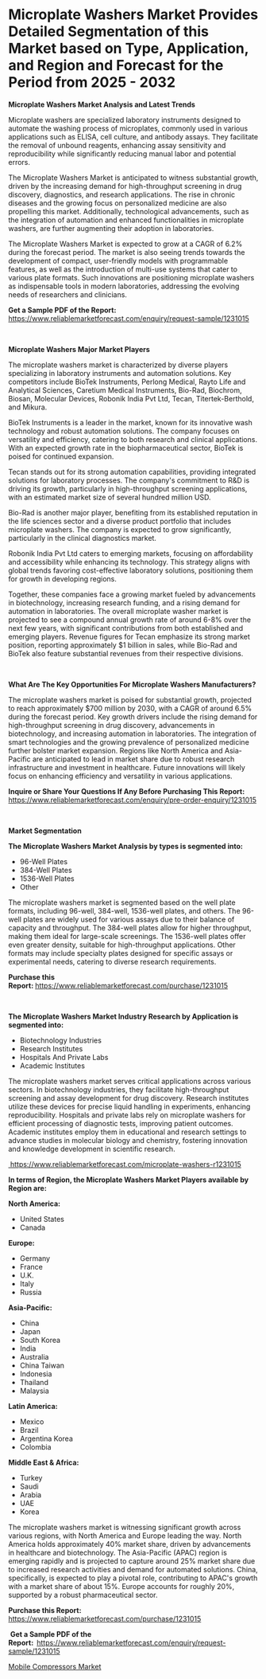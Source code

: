 <p><h1>Microplate Washers Market Provides Detailed Segmentation of this Market based on Type, Application, and Region and Forecast for the Period from 2025 - 2032</h1></p><p><strong>Microplate Washers Market Analysis and Latest Trends</strong></p>
<p><p>Microplate washers are specialized laboratory instruments designed to automate the washing process of microplates, commonly used in various applications such as ELISA, cell culture, and antibody assays. They facilitate the removal of unbound reagents, enhancing assay sensitivity and reproducibility while significantly reducing manual labor and potential errors.</p><p>The Microplate Washers Market is anticipated to witness substantial growth, driven by the increasing demand for high-throughput screening in drug discovery, diagnostics, and research applications. The rise in chronic diseases and the growing focus on personalized medicine are also propelling this market. Additionally, technological advancements, such as the integration of automation and enhanced functionalities in microplate washers, are further augmenting their adoption in laboratories.</p><p>The Microplate Washers Market is expected to grow at a CAGR of 6.2% during the forecast period. The market is also seeing trends towards the development of compact, user-friendly models with programmable features, as well as the introduction of multi-use systems that cater to various plate formats. Such innovations are positioning microplate washers as indispensable tools in modern laboratories, addressing the evolving needs of researchers and clinicians.</p></p>
<p><strong>Get a Sample PDF of the Report:&nbsp;</strong> <a href="https://www.reliablemarketforecast.com/enquiry/request-sample/1231015?utm_campaign=1130&utm_medium=2&utm_source=Github&utm_content=ia&utm_term=22022025&utm_id=microplate-washers">https://www.reliablemarketforecast.com/enquiry/request-sample/1231015</a></p>
<p>&nbsp;</p>
<p><strong>Microplate Washers Major Market Players</strong></p>
<p><p>The microplate washers market is characterized by diverse players specializing in laboratory instruments and automation solutions. Key competitors include BioTek Instruments, Perlong Medical, Rayto Life and Analytical Sciences, Caretium Medical Instruments, Bio-Rad, Biochrom, Biosan, Molecular Devices, Robonik India Pvt Ltd, Tecan, Titertek-Berthold, and Mikura.</p><p>BioTek Instruments is a leader in the market, known for its innovative wash technology and robust automation solutions. The company focuses on versatility and efficiency, catering to both research and clinical applications. With an expected growth rate in the biopharmaceutical sector, BioTek is poised for continued expansion.</p><p>Tecan stands out for its strong automation capabilities, providing integrated solutions for laboratory processes. The company's commitment to R&D is driving its growth, particularly in high-throughput screening applications, with an estimated market size of several hundred million USD.</p><p>Bio-Rad is another major player, benefiting from its established reputation in the life sciences sector and a diverse product portfolio that includes microplate washers. The company is expected to grow significantly, particularly in the clinical diagnostics market.</p><p>Robonik India Pvt Ltd caters to emerging markets, focusing on affordability and accessibility while enhancing its technology. This strategy aligns with global trends favoring cost-effective laboratory solutions, positioning them for growth in developing regions.</p><p>Together, these companies face a growing market fueled by advancements in biotechnology, increasing research funding, and a rising demand for automation in laboratories. The overall microplate washer market is projected to see a compound annual growth rate of around 6-8% over the next few years, with significant contributions from both established and emerging players. Revenue figures for Tecan emphasize its strong market position, reporting approximately $1 billion in sales, while Bio-Rad and BioTek also feature substantial revenues from their respective divisions.</p></p>
<p>&nbsp;</p>
<p><strong>What Are The Key Opportunities For Microplate Washers Manufacturers?</strong></p>
<p><p>The microplate washers market is poised for substantial growth, projected to reach approximately $700 million by 2030, with a CAGR of around 6.5% during the forecast period. Key growth drivers include the rising demand for high-throughput screening in drug discovery, advancements in biotechnology, and increasing automation in laboratories. The integration of smart technologies and the growing prevalence of personalized medicine further bolster market expansion. Regions like North America and Asia-Pacific are anticipated to lead in market share due to robust research infrastructure and investment in healthcare. Future innovations will likely focus on enhancing efficiency and versatility in various applications.</p></p>
<p><strong>Inquire or Share Your Questions If Any Before Purchasing This Report:</strong> <a href="https://www.reliablemarketforecast.com/enquiry/pre-order-enquiry/1231015?utm_campaign=1130&utm_medium=2&utm_source=Github&utm_content=ia&utm_term=22022025&utm_id=microplate-washers">https://www.reliablemarketforecast.com/enquiry/pre-order-enquiry/1231015</a></p>
<p>&nbsp;</p>
<p><strong>Market Segmentation</strong></p>
<p><strong>The Microplate Washers Market Analysis by types is segmented into:</strong></p>
<p><ul><li>96-Well Plates</li><li>384-Well Plates</li><li>1536-Well Plates</li><li>Other</li></ul></p>
<p><p>The microplate washers market is segmented based on the well plate formats, including 96-well, 384-well, 1536-well plates, and others. The 96-well plates are widely used for various assays due to their balance of capacity and throughput. The 384-well plates allow for higher throughput, making them ideal for large-scale screenings. The 1536-well plates offer even greater density, suitable for high-throughput applications. Other formats may include specialty plates designed for specific assays or experimental needs, catering to diverse research requirements.</p></p>
<p><strong>Purchase this Report:&nbsp;</strong><a href="https://www.reliablemarketforecast.com/purchase/1231015?utm_campaign=1130&utm_medium=2&utm_source=Github&utm_content=ia&utm_term=22022025&utm_id=microplate-washers">https://www.reliablemarketforecast.com/purchase/1231015</a></p>
<p>&nbsp;</p>
<p><strong>The Microplate Washers Market Industry Research by Application is segmented into:</strong></p>
<p><ul><li>Biotechnology Industries</li><li>Research Institutes</li><li>Hospitals And Private Labs</li><li>Academic Institutes</li></ul></p>
<p><p>The microplate washers market serves critical applications across various sectors. In biotechnology industries, they facilitate high-throughput screening and assay development for drug discovery. Research institutes utilize these devices for precise liquid handling in experiments, enhancing reproducibility. Hospitals and private labs rely on microplate washers for efficient processing of diagnostic tests, improving patient outcomes. Academic institutes employ them in educational and research settings to advance studies in molecular biology and chemistry, fostering innovation and knowledge development in scientific research.</p></p>
<p><a href="https://www.reliablemarketforecast.com/microplate-washers-r1231015?utm_campaign=1130&utm_medium=2&utm_source=Github&utm_content=ia&utm_term=22022025&utm_id=microplate-washers">&nbsp;https://www.reliablemarketforecast.com/microplate-washers-r1231015</a></p>
<p><strong>In terms of Region, the Microplate Washers Market Players available by Region are:</strong></p>
<p>
    <p> <strong> North America: </strong>
        <ul>
            <li>United States</li>
            <li>Canada</li>
        </ul>
        </p> 
    <p> <strong> Europe: </strong>
        <ul>
            <li>Germany</li>
            <li>France</li>
            <li>U.K.</li>
            <li>Italy</li>
            <li>Russia</li>
        </ul>
        </p> 
    <p> <strong> Asia-Pacific: </strong>
        <ul>
            <li>China</li>
            <li>Japan</li>
            <li>South Korea</li>
            <li>India</li>
            <li>Australia</li>
            <li>China Taiwan</li>
            <li>Indonesia</li>
            <li>Thailand</li>
            <li>Malaysia</li>
        </ul>
        </p> 
    <p> <strong> Latin America: </strong>
        <ul>
            <li>Mexico</li>
            <li>Brazil</li>
            <li>Argentina Korea</li>
            <li>Colombia</li>
        </ul>
        </p> 
    <p> <strong> Middle East & Africa: </strong>
        <ul>
            <li>Turkey</li>
            <li>Saudi</li>
            <li>Arabia</li>
            <li>UAE</li>
            <li>Korea</li>
        </ul>
    </p>
    </p>
<p><p>The microplate washers market is witnessing significant growth across various regions, with North America and Europe leading the way. North America holds approximately 40% market share, driven by advancements in healthcare and biotechnology. The Asia-Pacific (APAC) region is emerging rapidly and is projected to capture around 25% market share due to increased research activities and demand for automated solutions. China, specifically, is expected to play a pivotal role, contributing to APAC's growth with a market share of about 15%. Europe accounts for roughly 20%, supported by a robust pharmaceutical sector.</p></p>
<p><strong>Purchase this Report: </strong><a href="https://www.reliablemarketforecast.com/purchase/1231015?utm_campaign=1130&utm_medium=2&utm_source=Github&utm_content=ia&utm_term=22022025&utm_id=microplate-washers">https://www.reliablemarketforecast.com/purchase/1231015</a></p>
<p>&nbsp;<strong>Get a Sample PDF of the Report:&nbsp;&nbsp;</strong><a href="https://www.reliablemarketforecast.com/enquiry/request-sample/1231015?utm_campaign=1130&utm_medium=2&utm_source=Github&utm_content=ia&utm_term=22022025&utm_id=microplate-washers">https://www.reliablemarketforecast.com/enquiry/request-sample/1231015</a></p>
<p><strong></strong></p>
<p><p><a href="https://github.com/RickHolmes3/Market-Research-Report-List-7/blob/main/mobile-compressors-market.md?utm_campaign=1130&utm_medium=2&utm_source=Github&utm_content=ia&utm_term=22022025&utm_id=microplate-washers">Mobile Compressors Market</a></p></p>